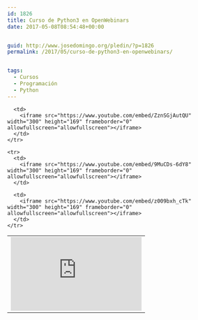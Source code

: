 ```yaml
---
id: 1826
title: Curso de Python3 en OpenWebinars
date: 2017-05-08T08:54:48+00:00


guid: http://www.josedomingo.org/pledin/?p=1826
permalink: /2017/05/curso-de-python3-en-openwebinars/


tags:
  - Cursos
  - Programación
  - Python
---
```

<table>
  <tbody>
    <tr>
      <td>
        <iframe src="https://www.youtube.com/embed/9r2wF93vOkM" width="300" height="169" frameborder="0" allowfullscreen="allowfullscreen"></iframe>
      </td>
      
      <td>
        <iframe src="https://www.youtube.com/embed/ZznSGjAutQU" width="300" height="169" frameborder="0" allowfullscreen="allowfullscreen"></iframe>
      </td>
    </tr>
    
    <tr>
      <td>
        <iframe src="https://www.youtube.com/embed/9MuCDs-6dY8" width="300" height="169" frameborder="0" allowfullscreen="allowfullscreen"></iframe>
      </td>
      
      <td>
        <iframe src="https://www.youtube.com/embed/z009bxh_cTk" width="300" height="169" frameborder="0" allowfullscreen="allowfullscreen"></iframe>
      </td>
    </tr>
  </tbody>
</table>

<!-- AddThis Advanced Settings generic via filter on the_content -->

<!-- AddThis Share Buttons generic via filter on the_content -->